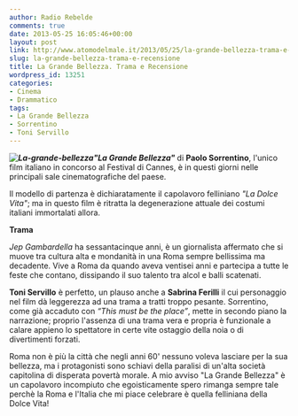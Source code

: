 ```yaml
---
author: Radio Rebelde
comments: true
date: 2013-05-25 16:05:46+00:00
layout: post
link: http://www.atomodelmale.it/2013/05/25/la-grande-bellezza-trama-e-recensione/
slug: la-grande-bellezza-trama-e-recensione
title: La Grande Bellezza. Trama e Recensione
wordpress_id: 13251
categories:
- Cinema
- Drammatico
tags:
- La Grande Bellezza
- Sorrentino
- Toni Servillo
---
```


_**![La-grande-bellezza](http://www.atomodelmale.it/wp-content/uploads/2013/05/La-grande-bellezza-300x169.jpg)"La Grande Bellezza"**_ di **Paolo Sorrentino**, l'unico film italiano in concorso al Festival di Cannes, è in questi giorni nelle principali sale cinematografiche del paese.

Il modello di partenza è dichiaratamente il capolavoro felliniano _"La Dolce Vita"_; ma in questo film è ritratta la degenerazione attuale dei costumi italiani immortalati allora.

**Trama**

_Jep Gambardella_ ha sessantacinque anni, è un giornalista affermato che si muove tra cultura alta e mondanità in una Roma sempre bellissima ma decadente. Vive a Roma da quando aveva ventisei anni e partecipa a tutte le feste che contano, dissipando il suo talento tra alcol e balli scatenati.


**Toni Servillo** è perfetto, un plauso anche a **Sabrina Ferilli** il cui personaggio nel film dà leggerezza ad una trama a tratti troppo pesante. Sorrentino, come già accaduto con _“This must be the place”_, mette in secondo piano la narrazione; proprio l'assenza di una trama vera e propria è funzionale a calare appieno lo spettatore in certe vite ostaggio della noia o di divertimenti forzati.

Roma non è più la città che negli anni 60' nessuno voleva lasciare per la sua bellezza, ma i protagonisti sono schiavi della paralisi di un'alta società capitolina di disperata povertà morale. A mio avviso "La Grande Bellezza" è un capolavoro incompiuto che egoisticamente spero rimanga sempre tale perchè la Roma e l'Italia che mi piace celebrare è quella felliniana della Dolce Vita!
